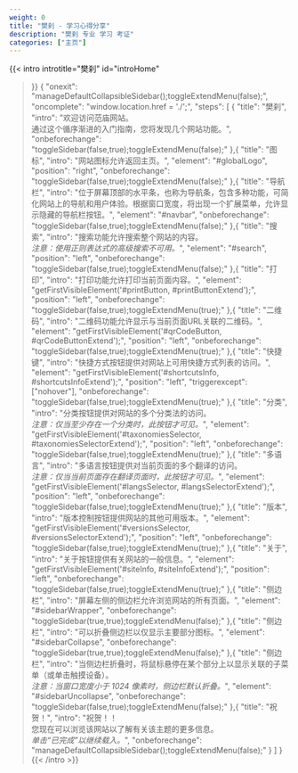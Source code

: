 ```yaml
---
weight: 0
title: "樊刹 - 学习心得分享"
description: "樊刹 专业 学习 考证"
categories: ["主页"]
---
```



{{< intro
  introtitle="樊刹"
  id="introHome"
>}}
{
  "onexit": "manageDefaultCollapsibleSidebar();toggleExtendMenu(false);",
  "oncomplete": "window.location.href = './';",
  "steps": [
    {
      "title": "樊刹",
      "intro": "欢迎访问范庙网站。<br>通过这个循序渐进的入门指南，您将发现几个网站功能。",
      "onbeforechange": "toggleSidebar(false,true);toggleExtendMenu(false);"
    },{
      "title": "图标",
      "intro": "网站图标允许返回主页。",
      "element": "#globalLogo",
      "position": "right",
      "onbeforechange": "toggleSidebar(false,true);toggleExtendMenu(false);"
    },{
      "title": "导航栏",
      "intro": "位于屏幕顶部的水平条，也称为导航条，包含多种功能，可简化网站上的导航和用户体验。根据窗口宽度，将出现一个扩展菜单，允许显示隐藏的导航栏按钮。",
      "element": "#navbar",
      "onbeforechange": "toggleSidebar(false,true);toggleExtendMenu(false);"
    },{
      "title": "搜索",
      "intro": "搜索功能允许搜索整个网站的内容。<br><i>注意：使用正则表达式的高级搜索不可用。</i>",
      "element": "#search",
      "position": "left",
      "onbeforechange": "toggleSidebar(false,true);toggleExtendMenu(false);"
    },{
      "title": "打印",
      "intro": "打印功能允许打印当前页面内容。",
      "element": "getFirstVisibleElement('#printButton, #printButtonExtend');",
      "position": "left",
      "onbeforechange": "toggleSidebar(false,true);toggleExtendMenu(true);"
    },{
      "title": "二维码",
      "intro": "二维码功能允许显示与当前页面URL关联的二维码。",
      "element": "getFirstVisibleElement('#qrCodeButton, #qrCodeButtonExtend');",
      "position": "left",
      "onbeforechange": "toggleSidebar(false,true);toggleExtendMenu(true);"
    },{
      "title": "快捷键",
      "intro": "快捷方式按钮提供对网站上可用快捷方式列表的访问。",
      "element": "getFirstVisibleElement('#shortcutsInfo, #shortcutsInfoExtend');",
      "position": "left",
      "triggerexcept": ["nohover"],
      "onbeforechange": "toggleSidebar(false,true);toggleExtendMenu(true);"
    },{
      "title": "分类",
      "intro": "分类按钮提供对网站的多个分类法的访问。<br><i>注意：仅当至少存在一个分类时，此按钮才可见。</i>",
      "element": "getFirstVisibleElement('#taxonomiesSelector, #taxonomiesSelectorExtend');",
      "position": "left",
      "onbeforechange": "toggleSidebar(false,true);toggleExtendMenu(true);"
    },{
      "title": "多语言",
      "intro": "多语言按钮提供对当前页面的多个翻译的访问。<br><i>注意：仅当当前页面存在翻译页面时，此按钮才可见。</i>",
      "element": "getFirstVisibleElement('#langsSelector, #langsSelectorExtend');",
      "position": "left",
      "onbeforechange": "toggleSidebar(false,true);toggleExtendMenu(true);"
    },{
      "title": "版本",
      "intro": "版本控制按钮提供网站的其他可用版本。",
      "element": "getFirstVisibleElement('#versionsSelector, #versionsSelectorExtend');",
      "position": "left",
      "onbeforechange": "toggleSidebar(false,true);toggleExtendMenu(true);"
    },{
      "title": "关于",
      "intro": "关于按钮提供有关网站的一般信息。",
      "element": "getFirstVisibleElement('#siteInfo, #siteInfoExtend');",
      "position": "left",
      "onbeforechange": "toggleSidebar(false,true);toggleExtendMenu(true);"
    },{
      "title": "侧边栏",
      "intro": "屏幕左侧的侧边栏允许浏览网站的所有页面。",
      "element": "#sidebarWrapper",
      "onbeforechange": "toggleSidebar(true,true);toggleExtendMenu(false);"
    },{
      "title": "侧边栏",
      "intro": "可以折叠侧边栏以仅显示主要部分图标。",
      "element": "#sidebarCollapse",
      "onbeforechange": "toggleSidebar(true,true);toggleExtendMenu(false);"
    },{
      "title": "侧边栏",
      "intro": "当侧边栏折叠时，将鼠标悬停在某个部分上以显示关联的子菜单（或单击触摸设备）。<br><i>注意：当窗口宽度小于 1024 像素时，侧边栏默认折叠。</i>",
      "element": "#sidebarUncollapse",
      "onbeforechange": "toggleSidebar(false,true);toggleExtendMenu(false);"
    },{
      "title": "祝贺！",
      "intro": "祝贺！！<br>您现在可以浏览该网站以了解有关该主题的更多信息。<br><i>单击“已完成”以继续载入。</i>",
      "onbeforechange": "manageDefaultCollapsibleSidebar();toggleExtendMenu(false);"
    }
  ]
}
{{< /intro >}}